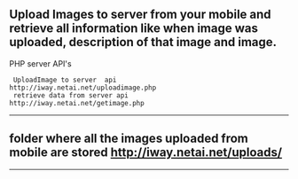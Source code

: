 Upload Images to server from your mobile and retrieve all information like when image was uploaded, description of that image and image.  
--------------------------------------------------------
PHP server API's

     UploadImage to server  api           http://iway.netai.net/uploadimage.php
     retrieve data from server api        http://iway.netai.net/getimage.php
     
--------------------------------------------------------
folder where all the images uploaded from mobile are stored 
     http://iway.netai.net/uploads/
--------------------------------------------------------

--------------------------------------------------------